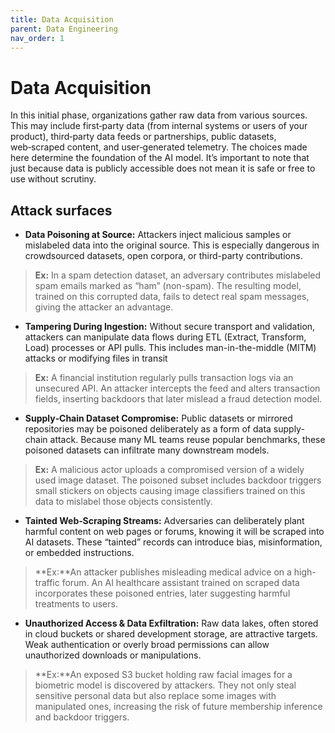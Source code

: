 ```yaml
---
title: Data Acquisition
parent: Data Engineering
nav_order: 1
---
```


# Data Acquisition

In this initial phase, organizations gather raw data from various sources. This may include first‑party data (from internal systems or users of your product), third‑party data feeds or partnerships, public datasets, web‑scraped content, and user‑generated telemetry. The choices made here determine the foundation of the AI model. It’s important to note that just because data is publicly accessible does not mean it is safe or free to use without scrutiny.

## Attack surfaces

- **Data Poisoning at Source:** Attackers inject malicious samples or mislabeled data into the original source. This is especially dangerous in crowdsourced datasets, open corpora, or third-party contributions. 
> **Ex:** In a spam detection dataset, an adversary contributes mislabeled spam emails marked as “ham” (non-spam). The resulting model, trained on this corrupted data, fails to detect real spam messages, giving the attacker an advantage.

- **Tampering During Ingestion:** Without secure transport and validation, attackers can manipulate data flows during ETL (Extract, Transform, Load) processes or API pulls. This includes man-in-the-middle (MITM) attacks or modifying files in transit 
> **Ex:**  A financial institution regularly pulls transaction logs via an unsecured API. An attacker intercepts the feed and alters transaction fields, inserting backdoors that later mislead a fraud detection model.

- **Supply‑Chain Dataset Compromise:** Public datasets or mirrored repositories may be poisoned deliberately as a form of data supply-chain attack. Because many ML teams reuse popular benchmarks, these poisoned datasets can infiltrate many downstream models.
> **Ex:** A malicious actor uploads a compromised version of a widely used image dataset. The poisoned subset includes backdoor triggers  small stickers on objects  causing image classifiers trained on this data to mislabel those objects consistently.

- **Tainted Web‑Scraping Streams:**  Adversaries can deliberately plant harmful content on web pages or forums, knowing it will be scraped into AI datasets. These “tainted” records can introduce bias, misinformation, or embedded instructions.
> **Ex:**An attacker publishes misleading medical advice on a high-traffic forum. An AI healthcare assistant trained on scraped data incorporates these poisoned entries, later suggesting harmful treatments to users.

- **Unauthorized Access & Data Exfiltration:**  Raw data lakes, often stored in cloud buckets or shared development storage, are attractive targets. Weak authentication or overly broad permissions can allow unauthorized downloads or manipulations.
> **Ex:**An exposed S3 bucket holding raw facial images for a biometric model is discovered by attackers. They not only steal sensitive personal data but also replace some images with manipulated ones, increasing the risk of future membership inference and backdoor triggers.
